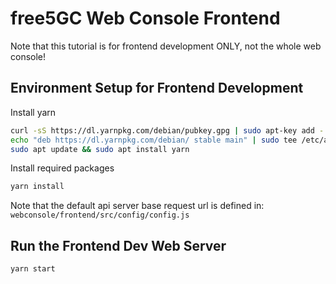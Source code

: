 # free5GC Web Console Frontend

Note that this tutorial is for frontend development ONLY, not the whole web console!

## Environment Setup for Frontend Development

Install yarn
```bash
curl -sS https://dl.yarnpkg.com/debian/pubkey.gpg | sudo apt-key add -
echo "deb https://dl.yarnpkg.com/debian/ stable main" | sudo tee /etc/apt/sources.list.d/yarn.list
sudo apt update && sudo apt install yarn
```

Install required packages
```bash
yarn install
```

Note that the default api server base request url is defined in:
`webconsole/frontend/src/config/config.js`

## Run the Frontend Dev Web Server
```bash
yarn start
```
